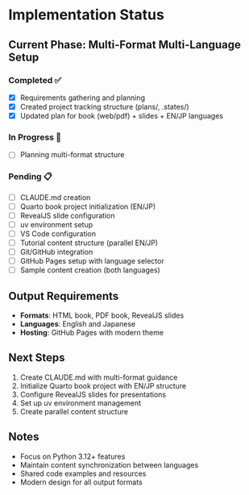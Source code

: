 # Implementation Status

## Current Phase: Multi-Format Multi-Language Setup

### Completed ✅
- [x] Requirements gathering and planning
- [x] Created project tracking structure (plans/, .states/)
- [x] Updated plan for book (web/pdf) + slides + EN/JP languages

### In Progress 🚧
- [ ] Planning multi-format structure

### Pending 📋
- [ ] CLAUDE.md creation
- [ ] Quarto book project initialization (EN/JP)
- [ ] RevealJS slide configuration
- [ ] uv environment setup
- [ ] VS Code configuration
- [ ] Tutorial content structure (parallel EN/JP)
- [ ] Git/GitHub integration
- [ ] GitHub Pages setup with language selector
- [ ] Sample content creation (both languages)

## Output Requirements
- **Formats**: HTML book, PDF book, RevealJS slides
- **Languages**: English and Japanese
- **Hosting**: GitHub Pages with modern theme

## Next Steps
1. Create CLAUDE.md with multi-format guidance
2. Initialize Quarto book project with EN/JP structure
3. Configure RevealJS slides for presentations
4. Set up uv environment management
5. Create parallel content structure

## Notes
- Focus on Python 3.12+ features
- Maintain content synchronization between languages
- Shared code examples and resources
- Modern design for all output formats
